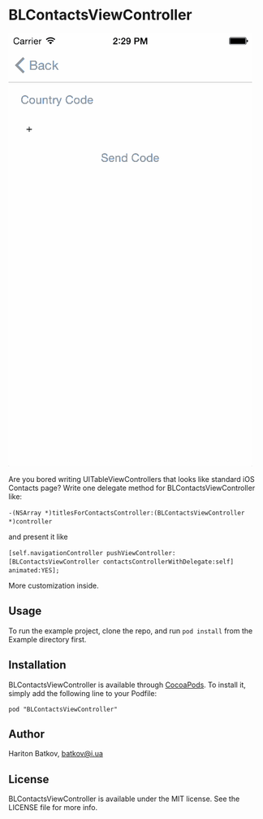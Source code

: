 # BLContactsViewController

![alt tag](https://github.com/batkov/BLContactsViewController/blob/master/Screenshots/BLContactsViewController.gif)

Are you bored writing UITableViewControllers that looks like standard iOS Contacts page?
Write one delegate method for BLContactsViewController like:

```-(NSArray *)titlesForContactsController:(BLContactsViewController *)controller```
                      
and present it like

```[self.navigationController pushViewController:[BLContactsViewController contactsControllerWithDelegate:self] animated:YES];```

More customization inside.

## Usage

To run the example project, clone the repo, and run `pod install` from the Example directory first.

## Installation

BLContactsViewController is available through [CocoaPods](http://cocoapods.org). To install
it, simply add the following line to your Podfile:

    pod "BLContactsViewController"

## Author

Hariton Batkov, batkov@i.ua

## License

BLContactsViewController is available under the MIT license. See the LICENSE file for more info.